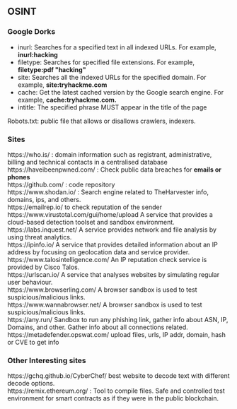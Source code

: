 <h2>OSINT</h2>
<h3>Google Dorks</h3>
<p>
  <ul>
    <li>inurl: Searches for a specified text in all indexed URLs. For example, <b>inurl:hacking</b> </li>
    <li>filetype: Searches for specified file extensions. For example, <b>filetype:pdf "hacking"</b>  </li>
    <li>site: Searches all the indexed URLs for the specified domain. For example, <b>site:tryhackme.com</b> </li>
    <li>cache: Get the latest cached version by the Google search engine. For example, <b>cache:tryhackme.com.</b></li>
    <li>intitle: The specified phrase MUST appear in the title of the page</li>
  </ul>
  Robots.txt: public file that allows or disallows crawlers, indexers.
</p>
<h3>Sites</h3>
<p>
  https://who.is/ : domain information such as registrant, administrative, billing and technical contacts in a centralised database <br>
  https://haveibeenpwned.com/ : Check public data breaches for <b>emails or phones</b> <br>
  https://github.com/ : code repository <br>
  https://www.shodan.io/ : Search engine related to TheHarvester info, domains, ips, and others. <br>
  https://emailrep.io/ to check reputation of the sender <br>
  https://www.virustotal.com/gui/home/upload  A service that provides a cloud-based detection toolset and sandbox environment.<br>
  https://labs.inquest.net/ A service provides network and file analysis by using threat analytics. <br>
  https://ipinfo.io/ A service that provides detailed information about an IP address by focusing on geolocation data and service provider.<br>
  https://www.talosintelligence.com/ An IP reputation check service is provided by Cisco Talos. <br>
  https://urlscan.io/ A service that analyses websites by simulating regular user behaviour.<br>
  https://www.browserling.com/ A browser sandbox is used to test suspicious/malicious links. <br>
  https://www.wannabrowser.net/ A browser sandbox is used to test suspicious/malicious links.<br>
  https://any.run/ Sandbox to run any phishing link, gather info about ASN, IP, Domains, and other. Gather info about all connections related.<br>
  https://metadefender.opswat.com/ upload files, urls, IP addr, domain, hash or CVE to get info<br>
</p>
<h3>Other Interesting sites</h3>
<p>
  https://gchq.github.io/CyberChef/ best website to decode text with different decode options.<br>
  https://remix.ethereum.org/ : Tool to compile files. Safe and controlled test environment for smart contracts as if they were in the public blockchain.<br>
</p>
